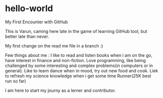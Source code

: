 # hello-world
My First Encounter with GitHub

This is Varun, caming here late in the game of learning GitHub tool, but better late than never.

My first change on the read me file in a branch :)

Few things about me :
I like to read and listen books when i am on the go, have interest in finance and non-fiction.
Love programming, like being challenged by some interesting and complex problems(in computers or in general).
Like to learn dance when in mood, try out new food and cook.
Liek to refresh my science knowledge when i get some time
Runner(25K best run so far)

I am here to start my journy as a lerner and contributor.
